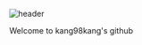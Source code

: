 ![header](https://capsule-render.vercel.app/api?type=Waving&color=timeAuto&height=150&section=header&text=Welcome!%20render&fontSize=90)

<div>
  Welcome to kang98kang's github
</div>

